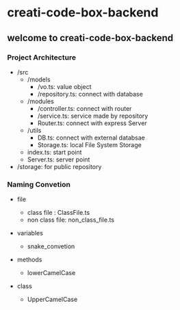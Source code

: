 # creati-code-box-backend

## welcome to creati-code-box-backend

### Project Architecture

- /src
  - /models
    - /vo.ts: value object
    - /repository.ts: connect with database
  - /modules
    - /controller.ts: connect with router
    - /service.ts: service made by repository
    - Router.ts: connect with express Server
  - /utils
    - DB.ts: connect with external databsae
    - Storage.ts: local File System Storage
  - index.ts: start point
  - Server.ts: server point
- /storage: for public repository

### Naming Convetion

- file

  - class file : ClassFile.ts
  - non class file: non_class_file.ts

- variables

  - snake_convetion

- methods

  - lowerCamelCase

- class
  - UpperCamelCase
